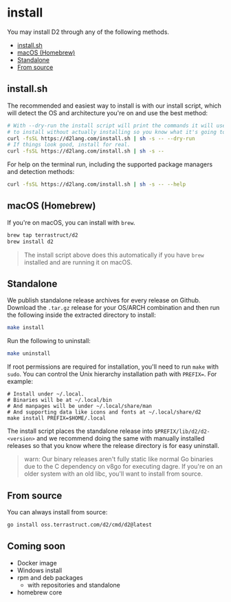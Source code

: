 # install

You may install D2 through any of the following methods.

<!-- toc -->

- [install.sh](#installsh)
- [macOS (Homebrew)](#macos-homebrew)
- [Standalone](#standalone)
- [From source](#from-source)

<!-- tocstop -->

## install.sh

The recommended and easiest way to install is with our install script, which will detect
the OS and architecture you're on and use the best method:

```sh
# With --dry-run the install script will print the commands it will use
# to install without actually installing so you know what it's going to do.
curl -fsSL https://d2lang.com/install.sh | sh -s -- --dry-run
# If things look good, install for real.
curl -fsSL https://d2lang.com/install.sh | sh -s --
```

For help on the terminal run, including the supported package managers and detection
methods:

```sh
curl -fsSL https://d2lang.com/install.sh | sh -s -- --help
```

## macOS (Homebrew)

If you're on macOS, you can install with `brew`.

```sh
brew tap terrastruct/d2
brew install d2
```

> The install script above does this automatically if you have `brew` installed and
> are running it on macOS.

## Standalone

We publish standalone release archives for every release on Github.
Download the `.tar.gz` release for your OS/ARCH combination and then run the following
inside the extracted directory to install:

```sh
make install
```

Run the following to uninstall:

```sh
make uninstall
```

If root permissions are required for installation, you'll need to run `make` with `sudo`.
You can control the Unix hierarchy installation path with `PREFIX=`. For example:

```
# Install under ~/.local.
# Binaries will be at ~/.local/bin
# And manpages will be under ~/.local/share/man
# And supporting data like icons and fonts at ~/.local/share/d2
make install PREFIX=$HOME/.local
```

The install script places the standalone release into `$PREFIX/lib/d2/d2-<version>`
and we recommend doing the same with manually installed releases so that you
know where the release directory is for easy uninstall.

> warn: Our binary releases aren't fully static like normal Go binaries due to the C
> dependency on v8go for executing dagre. If you're on an older system with an old
> libc, you'll want to install from source.

## From source

You can always install from source:

```sh
go install oss.terrastruct.com/d2/cmd/d2@latest
```

## Coming soon

- Docker image
- Windows install
- rpm and deb packages
    - with repositories and standalone
- homebrew core
